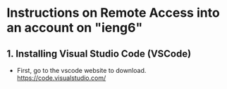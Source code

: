 # Instructions on Remote Access into an account on "ieng6"

## 1. Installing Visual Studio Code (VSCode)
- First, go to the vscode website to download. https://code.visualstudio.com/